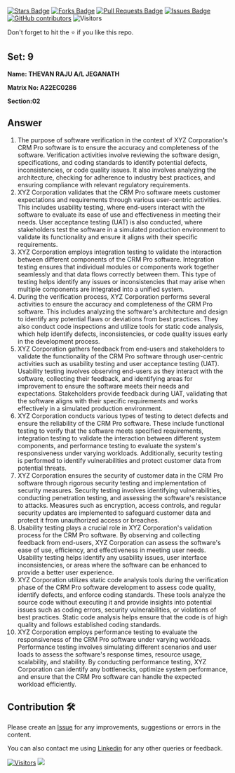<a href="https://github.com/drshahizan/learn-php/stargazers"><img src="https://img.shields.io/github/stars/drshahizan/learn-php" alt="Stars Badge"/></a>
<a href="https://github.com/drshahizan/learn-php/network/members"><img src="https://img.shields.io/github/forks/drshahizan/learn-php" alt="Forks Badge"/></a>
<a href="https://github.com/drshahizan/learn-php/pulls"><img src="https://img.shields.io/github/issues-pr/drshahizan/learn-php" alt="Pull Requests Badge"/></a>
<a href="https://github.com/drshahizan/learn-php/issues"><img src="https://img.shields.io/github/issues/drshahizan/learn-php" alt="Issues Badge"/></a>
<a href="https://github.com/drshahizan/learn-php/graphs/contributors"><img alt="GitHub contributors" src="https://img.shields.io/github/contributors/drshahizan/learn-php?color=2b9348"></a>
![Visitors](https://api.visitorbadge.io/api/visitors?path=https%3A%2F%2Fgithub.com%2Fdrshahizan%2Fsoftware-engineering&labelColor=%23d9e3f0&countColor=%23697689&style=flat)

Don't forget to hit the :star: if you like this repo.

## Set: 9

**Name: THEVAN RAJU A/L JEGANATH**

**Matrix No: A22EC0286**

**Section:02**

## Answer
1. The purpose of software verification in the context of XYZ Corporation's CRM Pro software is to ensure the accuracy and completeness of the software. Verification activities involve reviewing the software design, specifications, and coding standards to identify potential defects, inconsistencies, or code quality issues. It also involves analyzing the architecture, checking for adherence to industry best practices, and ensuring compliance with relevant regulatory requirements.
2. XYZ Corporation validates that the CRM Pro software meets customer expectations and requirements through various user-centric activities. This includes usability testing, where end-users interact with the software to evaluate its ease of use and effectiveness in meeting their needs. User acceptance testing (UAT) is also conducted, where stakeholders test the software in a simulated production environment to validate its functionality and ensure it aligns with their specific requirements.
3. XYZ Corporation employs integration testing to validate the interaction between different components of the CRM Pro software. Integration testing ensures that individual modules or components work together seamlessly and that data flows correctly between them. This type of testing helps identify any issues or inconsistencies that may arise when multiple components are integrated into a unified system.
4. During the verification process, XYZ Corporation performs several activities to ensure the accuracy and completeness of the CRM Pro software. This includes analyzing the software's architecture and design to identify any potential flaws or deviations from best practices. They also conduct code inspections and utilize tools for static code analysis, which help identify defects, inconsistencies, or code quality issues early in the development process.
5. XYZ Corporation gathers feedback from end-users and stakeholders to validate the functionality of the CRM Pro software through user-centric activities such as usability testing and user acceptance testing (UAT). Usability testing involves observing end-users as they interact with the software, collecting their feedback, and identifying areas for improvement to ensure the software meets their needs and expectations. Stakeholders provide feedback during UAT, validating that the software aligns with their specific requirements and works effectively in a simulated production environment.
6. XYZ Corporation conducts various types of testing to detect defects and ensure the reliability of the CRM Pro software. These include functional testing to verify that the software meets specified requirements, integration testing to validate the interaction between different system components, and performance testing to evaluate the system's responsiveness under varying workloads. Additionally, security testing is performed to identify vulnerabilities and protect customer data from potential threats.
7. XYZ Corporation ensures the security of customer data in the CRM Pro software through rigorous security testing and implementation of security measures. Security testing involves identifying vulnerabilities, conducting penetration testing, and assessing the software's resistance to attacks. Measures such as encryption, access controls, and regular security updates are implemented to safeguard customer data and protect it from unauthorized access or breaches.
8. Usability testing plays a crucial role in XYZ Corporation's validation process for the CRM Pro software. By observing and collecting feedback from end-users, XYZ Corporation can assess the software's ease of use, efficiency, and effectiveness in meeting user needs. Usability testing helps identify any usability issues, user interface inconsistencies, or areas where the software can be enhanced to provide a better user experience.
9. XYZ Corporation utilizes static code analysis tools during the verification phase of the CRM Pro software development to assess code quality, identify defects, and enforce coding standards. These tools analyze the source code without executing it and provide insights into potential issues such as coding errors, security vulnerabilities, or violations of best practices. Static code analysis helps ensure that the code is of high quality and follows established coding standards.
10. XYZ Corporation employs performance testing to evaluate the responsiveness of the CRM Pro software under varying workloads. Performance testing involves simulating different scenarios and user loads to assess the software's response times, resource usage, scalability, and stability. By conducting performance testing, XYZ Corporation can identify any bottlenecks, optimize system performance, and ensure that the CRM Pro software can handle the expected workload efficiently.


## Contribution 🛠️
Please create an [Issue](https://github.com/drshahizan/learn-php/issues) for any improvements, suggestions or errors in the content.

You can also contact me using [Linkedin](https://www.linkedin.com/in/drshahizan/) for any other queries or feedback.

[![Visitors](https://api.visitorbadge.io/api/visitors?path=https%3A%2F%2Fgithub.com%2Fdrshahizan&labelColor=%23697689&countColor=%23555555&style=plastic)](https://visitorbadge.io/status?path=https%3A%2F%2Fgithub.com%2Fdrshahizan)
![](https://hit.yhype.me/github/profile?user_id=81284918)



